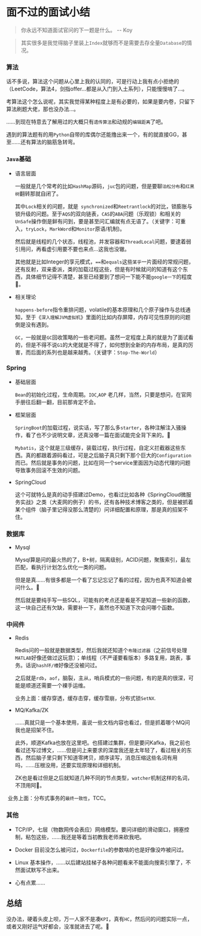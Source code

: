 # 面不过的面试小结

> 你永远不知道面试官问的下一题是什么。 -- Koy



>  其实很多是我觉得脑子里装上`Index`就够而不是需要去存全量`Database`的情况。



### 算法

话不多说，算法这个问题从心里上我的认同的，可是行动上我有点小拒绝的（LeetCode，算法4，剑指offer...都是从入门到入土系列），只能慢慢啃了...。

考算法这个怎么说呢，其实我觉得某种程度上是有必要的，如果是要内卷，只留下算法刷题大佬，那也没办法...。

……到现在特意去了解用过的大概只有`遗传算法`和动规的`编辑距离`了吧。

遇到的算法题有的用`Python`自带的库偶尔还能撸出来一个，有的就直接GG，甚至……还有算法的脑筋急转弯。



### `Java`基础

- 语言层面

  一般就是几个常考的比如`HashMap`源码，`juc`包的问题，但是要聊`泊松分布`和`红黑树`翻转那就自闭了。

  

  其中`Lock`相关的问题，就是` synchronized`和`Reetrantlock`的对比，锁膨胀与锁升级的问题。至于`AQS`的双向链表，`CAS`的`ABA`问题（乐观锁）和相关的`UnSafe`操作倒是鲜有问到，要是甚至问汇编就有点无语了。（关键字：可重入，`tryLock`，`MarkWord`和`Monitor`原语/机制)。

  

  然后就是线程的几个状态，线程池，并发容器和`ThreadLocal`问题，要逮着弱引用问，再看虚引用要不要也来点...这我也没辙。

  

  其他就是比如Integer的享元模式，`==`和`equals`这些`某乎`一片面经的常规问题，还有反射，双亲委派，类的加载过程这些，但是有时候就问的知道有这个东西，具体细节记得不清楚，甚至已经要到了想问一下能不能`google一下`的程度:dog:。

  

- 相关理论

  `happens-before`指令重排问题，volatile的基本原理和几个原子操作与总线通知，至于《`深入理解JVM虚拟机`》里面的比如内存屏障，内存可见性原则的问题倒是没有遇到。

  `GC`，一般就是`GC`回收策略的一些老问题。虽然一定程度上真的就是为了面试看的，但是不得不说`G1`的大佬就是不得了，如何想到全新的内存布局，是真的厉害，而后面的系列也是越来越秀。（关键字：`Stop-The-World`）

  

### Spring

- 基础层面

  `Bean`的初始化过程，生命周期。`IOC`,`AOP` 老几样，当然，只要是想问，在官网手册往后翻一翻，目前那肯定不会。

  

- 框架层面

  `SpringBoot`的加载过程，说实话，写了那么多`starter`，各种注解注入骚操作，看了也不少说明文章，还真没哪一篇在面试能完全背下来的。:dog:

  `Mybatis`，这个就是三级缓存，装载过程，执行过程，自定义拦截器这些东西。真的都跟着源码看过，可是之后脑子真只剩下那个巨大的`Configuration`而已。然后就是事务的问题，比如在同一个service里面因为动态代理的问题导致事务回滚不生效的问题。

  

- SpringCloud

  这个可就特么是真的动手搭建过Demo，也看过比如各种《SpringCloud微服务实战》之类（大麦网的例子）的书，还有各种技术博客之类的，但是被抓着某个组件（脑子里记得没那么清楚的）问详细配置和原理，那是真的招架不住。

  

### 数据库

- Mysql

  Mysql算是问的最火热的了，B+树，隔离级别，ACID问题，聚簇索引，最左匹配，看执行计划怎么优化一类的问题。

  但是是真……有很多都是一个看了忘记忘记了看的过程，因为也真不知道会被问什么。:dog:

  

  然后就是要纯手写一些SQL，可能有的考点还是看是不是知道一些新的函数，这一块自己还有欠缺，需要补一下，虽然也不知道下次会问哪个函数。



### 中间件

- Redis

  Redis问的一般就是数据类型，然后我就还知道个`布隆过滤器`（之前信号处理`MATLAB`好像还做过这玩意）；单线程（不严谨要看版本）多路复用，跳表，事务。话说`hash环/槽`好像还没被问过。

  之后就是`rdb`，`aof`，脑裂，主从，哨兵模式的一些问题，有的是真的很深，可能是顺道还需要一个裸手运维。

  

  业务上面：缓存穿透，缓存击穿，缓存雪崩，分布式锁`SetNX`.

  

- MQ/Kafka/ZK

  ……真就只是一个基本使用，虽说一些文档内容也看过，但是抓着哪个MQ问我也是招架不住。

  此外，顺道Kafka也放在这里吧。也搭建过集群，但是要问Kafka，我之前也看过还写过博文，……但是问上来要求的深度我还是太年轻了，看过相关的东西，然后脑子里只剩下知道零拷贝，顺序读写，消息压缩这些名词有用吗，……压根没用，还要实现原理和详细机制。

  

  ZK也是看过但是之后就知道几种不同的节点类型，`watcher`机制这样的名词，不顶用阿:dog:。

​      业务上面：分布式事务的`最终一致性`，TCC。



### 其他

- TCP/IP，七层（物数网传会表应）网络模型。要问详细的滑动窗口，拥塞控制，粘包这些，……我还是等着当初教我老师来砍我吧。

- Docker 目前没怎么被问过，`Dockerfile`的参数啥的也是好像没咋被问过。
- Linux 基本操作，……以后建站挂梯子各种问题看来不能面向搜索引擎了，不然面试默写不出来。
- 心有点累......



## 总结

没办法，硬着头皮上呗，万一人家不是凑`KPI`，真有`HC`，然后问的问题实际一点，或者又刚好运气好都会，没准就进去了呢。:dog:

